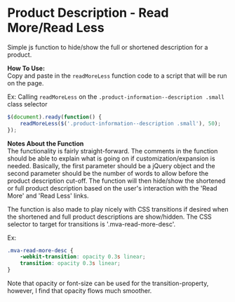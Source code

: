 # Product Description - Read More/Read Less

Simple js function to hide/show the full or shortened description for a product.

**How To Use:**<br>
Copy and paste in the `readMoreLess` function code to a script that will be run on the page.

Ex: Calling `readMoreLess` on the `.product-information--description .small` class selector
```javascript
$(document).ready(function() {
	readMoreLess($('.product-information--description .small'), 50);
});
```

**Notes About the Function**<br>
The functionality is fairly straight-forward. The comments in the function should be able to explain
what is going on if customization/expansion is needed. Basically, the first parameter should be a
jQuery object and the second parameter should be the number of words to allow before the product
description cut-off. The function will then hide/show the shortened or full product description
based on the user's interaction with the 'Read More' and 'Read Less' links.

The function is also made to play nicely with CSS transitions if desired when the shortened and full
product descriptions are show/hidden. The CSS selector to target for transitions is '.mva-read-more-desc'.

Ex:
```css
.mva-read-more-desc {
	-webkit-transition: opacity 0.3s linear;
	transition: opacity 0.3s linear;
}
```
Note that opacity or font-size can be used for the transition-property, however, I find that opacity
flows much smoother.